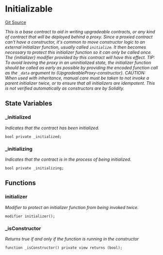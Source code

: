 # Initializable
[Git Source](https://github.com/Sotatek-LoiNguyen2/ignition-sc/blob/6fd47416ac9b148d4f43e8bb90a990315ae49b42/contracts/test/USDC_BSC.sol)

*This is a base contract to aid in writing upgradeable contracts, or any kind of contract that will be deployed
behind a proxy. Since a proxied contract can't have a constructor, it's common to move constructor logic to an
external initializer function, usually called `initialize`. It then becomes necessary to protect this initializer
function so it can only be called once. The {initializer} modifier provided by this contract will have this effect.
TIP: To avoid leaving the proxy in an uninitialized state, the initializer function should be called as early as
possible by providing the encoded function call as the `_data` argument to {UpgradeableProxy-constructor}.
CAUTION: When used with inheritance, manual care must be taken to not invoke a parent initializer twice, or to ensure
that all initializers are idempotent. This is not verified automatically as constructors are by Solidity.*


## State Variables
### _initialized
*Indicates that the contract has been initialized.*


```solidity
bool private _initialized;
```


### _initializing
*Indicates that the contract is in the process of being initialized.*


```solidity
bool private _initializing;
```


## Functions
### initializer

*Modifier to protect an initializer function from being invoked twice.*


```solidity
modifier initializer();
```

### _isConstructor

*Returns true if and only if the function is running in the constructor*


```solidity
function _isConstructor() private view returns (bool);
```

